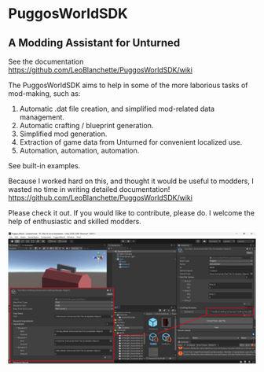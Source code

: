# PuggosWorldSDK 
## A Modding Assistant for Unturned 

See the documentation https://github.com/LeoBlanchette/PuggosWorldSDK/wiki

The PuggosWorldSDK aims to help in some of the more laborious tasks of mod-making, such as:

1. Automatic .dat file creation, and simplified mod-related data management.
2. Automatic crafting / blueprint generation. 
3. Simplified mod generation.
4. Extraction of game data from Unturned for convenient localized use.
5. Automation, automation, automation.

See built-in examples.

Because I worked hard on this, and thought it would be useful to modders, I wasted no time in writing detailed documentation! https://github.com/LeoBlanchette/PuggosWorldSDK/wiki

Please check it out. If you would like to contribute, please do. I welcome the help of enthusiastic and skilled modders. 

![Tool Box Unturned Mod: Created with the help of PuggosWorldSDK, Unturned Modding Assistent](https://github.com/LeoBlanchette/PuggosWorldSDK/blob/main/Documentation/Images/11-crafting.png?raw=true)
